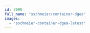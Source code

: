 ```yaml
---
id: 3690
full_name: "sschmeier/container-dgea"
images: 
  - "sschmeier-container-dgea-latest"
---
```

